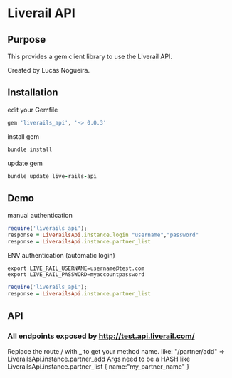 # Liverail API

## Purpose

This provides a gem client library to use the Liverail API.

[Liverail]: http://liverail.com/

Created by Lucas Nogueira.

## Installation

edit your Gemfile
```ruby
gem 'liverails_api', '~> 0.0.3'
```
install gem
```ruby
bundle install
```

update gem
```ruby
bundle update live-rails-api
```

## Demo

manual authentication
```ruby
require('liverails_api');
response = LiverailsApi.instance.login "username","password"
response = LiverailsApi.instance.partner_list
```

ENV authentication (automatic login)
```
export LIVE_RAIL_USERNAME=username@test.com
export LIVE_RAIL_PASSWORD=myaccountpassword
```
```ruby
require('liverails_api');
response = LiverailsApi.instance.partner_list
```

## API

### All endpoints exposed by http://test.api.liverail.com/
Replace the route / with _ to get your method name.
like: "/partner/add" => LiverailsApi.instance.partner_add
Args need to be a HASH like LiverailsApi.instance.partner_list { name:"my_partner_name" }

